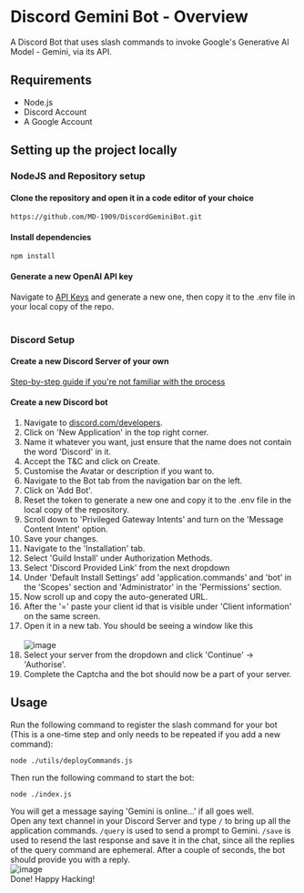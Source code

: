 # Discord Gemini Bot - Overview

A Discord Bot that uses slash commands to invoke Google's Generative AI Model - Gemini, via its API.

## Requirements

- Node.js
- Discord Account
- A Google Account

## Setting up the project locally

### NodeJS and Repository setup

#### Clone the repository and open it in a code editor of your choice

```
https://github.com/MD-1909/DiscordGeminiBot.git
```

#### Install dependencies

```
npm install
```

#### Generate a new OpenAI API key

Navigate to [API Keys](https://aistudio.google.com/app/apikey) and generate a new one, then copy it to the .env file in your local copy of the repo.  
<br>

### Discord Setup

#### Create a new Discord Server of your own

[Step-by-step guide if you're not familiar with the process](https://support.discord.com/hc/en-us/articles/204849977-How-do-I-create-a-server-)

#### Create a new Discord bot

1. Navigate to [discord.com/developers](https://discord.com/developers/applications).
2. Click on 'New Application' in the top right corner.
3. Name it whatever you want, just ensure that the name does not contain the word 'Discord' in it.
4. Accept the T&C and click on Create.
5. Customise the Avatar or description if you want to.
6. Navigate to the Bot tab from the navigation bar on the left.
7. Click on 'Add Bot'.
8. Reset the token to generate a new one and copy it to the .env file in the local copy of the repository.
9. Scroll down to 'Privileged Gateway Intents' and turn on the 'Message Content Intent' option.
10. Save your changes.
11. Navigate to the 'Installation' tab.
12. Select 'Guild Install' under Authorization Methods.
13. Select 'Discord Provided Link' from the next dropdown
14. Under 'Default Install Settings' add 'application.commands' and 'bot' in the 'Scopes' section and 'Administrator' in the 'Permissions' section.
15. Now scroll up and copy the auto-generated URL.
16. After the '=' paste your client id that is visible under 'Client information' on the same screen.
17. Open it in a new tab. You should be seeing a window like this <br/>
    <br/>![image]()
18. Select your server from the dropdown and click 'Continue' -> 'Authorise'.
19. Complete the Captcha and the bot should now be a part of your server.

## Usage

Run the following command to register the slash command for your bot (This is a one-time step and only needs to be repeated if you add a new command):

```
node ./utils/deployCommands.js
```

Then run the following command to start the bot:

```
node ./index.js
```

You will get a message saying 'Gemini is online...' if all goes well.  
Open any text channel in your Discord Server and type `/` to bring up all the application commands.
`/query` is used to send a prompt to Gemini.
`/save` is used to resend the last response and save it in the chat, since all the replies of the query command are ephemeral.
After a couple of seconds, the bot should provide you with a reply.  
![image]()  
Done! Happy Hacking!
<br/>
